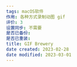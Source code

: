 ```yaml
---
tags: macOS软件
作用: 各种方式录制动图 gif
评价: 3
设置同步: 不需要
是否已备份:
是否已重装:
title: GIF Brewery
date created: 2023-02-28
date modified: 2023-03-01
---
```

